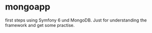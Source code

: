 # mongoapp

first steps using Symfony 6 und MongoDB. Just for understanding the framework and get some practise.
